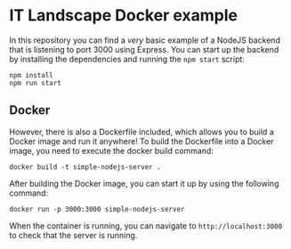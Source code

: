 # IT Landscape Docker example

In this repository you can find a *very* basic example of a NodeJS backend that is listening to port 3000 using Express.
You can start up the backend by installing the dependencies and running the `npm start` script:

```shell
npm install
npm run start
```

## Docker

However, there is also a Dockerfile included, which allows you to build a Docker image and run it anywhere!
To build the Dockerfile into a Docker image, you need to execute the docker build command:

```shell
docker build -t simple-nodejs-server .
```

After building the Docker image, you can start it up by using the following command:

```shell
docker run -p 3000:3000 simple-nodejs-server
```

When the container is running, you can navigate to `http://localhost:3000` to check that the server is running.